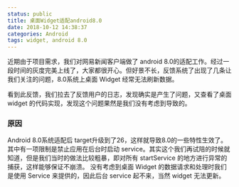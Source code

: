```yaml
---
status: public
title: 桌面Widget适配android8.0
date: 2018-10-12 14:38:37
categories: Android
tags: widget, android 8.0
---
```

近期由于项目需求，我们对网易新闻客户端做了 android 8.0的适配工作。经过一段时间的灰度完美上线了，大家都很开心。但好景不长，反馈系统了出现了几条让我们关注的问题，8.0系统上桌面 Widget 经常无法刷新数据。

看到此反馈，我们拉去了反馈用户的日志，发现确实是产生了问题，又查看了桌面 widget 的代码实现，发现这个问题果然是我们没有考虑到导致的。

### 原因

Android 8.0系统适配后 target升级到了26，这样就导致8.0的一些特性生效了。其中有一项限制是禁止应用在后台时启动 service。其实这个我们再试陪的时候就知道，但是我们当时的做法比较粗暴，即对所有 startService 的地方进行异常的捕获，这样能够保证不崩溃。
没有考虑到桌面 Widget 的数据请求和处理时我们是使用 Service 来提供的，因此后台 service 起不来，当然 widget 无法更新。

### 